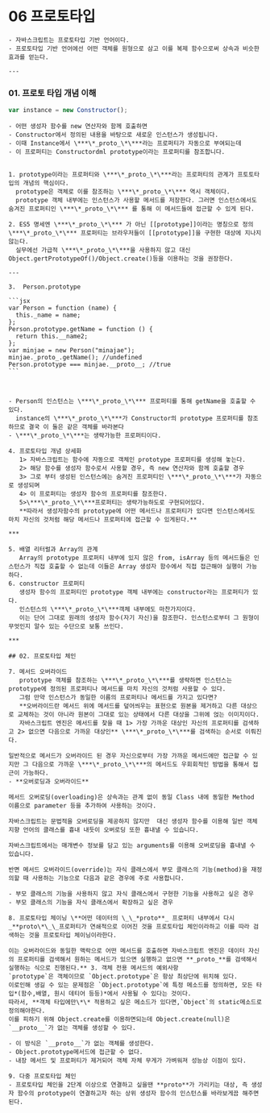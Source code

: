# 06 프로토타입

    - 자바스크립트는 프로토타입 기반 언어이다.
    - 프로토타입 기반 언어에선 어떤 객체를 원형으로 삼고 이를 복제 함수으로써 상속과 비슷한 효과를 얻는다.

    ---

### **01. 프로토 타입 개념 이해**

```jsx
var instance = new Constructor();
```

    - 어떤 생성자 함수를 new 연산자와 함께 호출하면
    - Constructor에서 정의된 내용을 바탕으로 새로운 인스턴스가 생성됩니다.
    - 이때 Instance에서 \***\*_proto_\*\***라는 프로퍼티가 자동으로 부여되는데
    - 이 프로퍼티는 Constructordml prototype이라는 프로퍼티를 참조합니다.


    1. prototype이라는 프로퍼티와 \***\*_proto_\*\***라는 프로퍼티의 관계가 프토토타입의 개념의 핵심이다.
      prototype은 객체로 이를 참조하는 \***\*_proto_\*\*** 역시 객체이다.
      prototype 객체 내부에는 인스턴스가 사용할 메서드를 저장한다. 그러면 인스턴스에서도 숨겨진 프로퍼티인 \***\*_proto_\*\*** 를 통해 이 메서드들에 접근할 수 있게 된다.

    2. ES5 명세엔 \***\*_proto_\*\*** 가 아닌 [[prototype]]이라는 명칭으로 정의 \***\*_proto_\*\*** 프로퍼티는 브라우저들이 [[prototype]]을 구현한 대상에 지나지 않는다.
      실무에선 가급적 \***\*_proto_\*\***을 사용하지 않고 대신 Object.gertPrototypeOf()/Object.create()등을 이용하는 것을 권장한다.

    ---

    3.  Person.prototype

    ```jsx
    var Person = function (name) {
      this._name = name;
    };
    Person.prototype.getName = function () {
      return this.__name2;
    };
    var minjae = new Person("minajae");
    minjae._proto_.getName(); //undefined
    Person.prototype === minjae.__proto__; //true
    ```



    - Person의 인스턴스는 \***\*_proto_\*\*** 프로퍼티를 통해 getName을 호출할 수 있다.
      instance의 \***\*_proto_\*\***가 Constructor의 prototype 프로퍼티를 참조하므로 결국 이 둘은 같은 객체를 바라본다
    - \***\*_proto_\*\***는 생략가능한 프로퍼티이다.

    4. 프로토타입 개념 상세화
       1> 자바스크립트는 함수에 자동으로 객체인 prototype 프로퍼티를 생성해 놓는다.
       2> 해당 함수를 생성자 함수로서 사용할 경우, 즉 new 연산자와 함께 호출할 경우
       3> 그로 부터 생성된 인스턴스에는 숨겨진 프로퍼티인 \***\*_proto_\*\***가 자동으로 생성되며
       4> 이 프로퍼티는 생성자 함수의 프로퍼티를 참조한다.
       5>\***\*_proto_\*\***프로퍼티는 생략가능하도로 구현되어있다.
       **따라서 생성자함수의 prototype에 어떤 메서드나 프로퍼티가 있다면 인스턴스에서도 마치 자신의 것처럼 해당 메서드나 프로퍼티에 접근할 수 있게된다.**

    ***

    5. 배열 리터럴과 Array의 관계
       Array의 prototype 프로퍼티 내부에 있지 않은 from, isArray 등의 메서드들은 인스턴스가 직접 호출할 수 없는데 이들은 Array 생성자 함수에서 직접 접근해야 실행이 가능하다.
    6. constructor 프로퍼티
       생성자 함수의 프로퍼티인 prototype 객체 내부에는 constructor라는 프로퍼티가 있다.
       인스턴스의 \***\*_proto_\*\***객체 내부에도 마찬가지이다.
       이는 단어 그대로 원래의 생성자 함수(자기 자신)을 참조한다. 인스턴스로부터 그 원형이 무엇인지 알수 있는 수단으로 보통 쓰인다.

    ***

    ## 02. 프로토타입 체인

    7. 메서드 오버라이드
       prototype 객체를 참조하는 \***\*_proto_\*\***를 생략하면 인스턴스는 prototype에 정의된 프로퍼티나 메서드를 마치 자신의 것처럼 사용할 수 있다.
       그럼 만약 인스턴스가 동일한 이름의 프로퍼티나 메서드를 가지고 있다면?
       **오버라이드란 메서드 위에 메서드를 덮어씌우는 표현으로 원본을 제거하고 다른 대상으로 교체하는 것이 아니라 원본이 그대로 있는 상태에서 다른 대상을 그위에 얹는 이미지이다.
       자바스크립트 엔진은 메서드를 찾을 때 1> 가장 가까운 대상인 자신의 프로퍼티를 검색하고 2> 없으면 다음으로 가까운 대상인** \***\*_proto_\*\***를 검색하는 순서로 이뤄진다.

    일반적으로 메서드가 오버라이드 된 경우 자신으로부터 가장 가까운 메서드에만 접근할 수 있지만 그 다음으로 가까운 \***\*_proto_\*\***의 메서드도 우회회적인 방법을 통해서 접근이 가능하다.
    - **오버로딩과 오버라이드**

    메서드 오버로딩(overloading)은 상속과는 관계 없이 동일 Class 내에 동일한 Method 이름으로 parameter 등을 추가하여 사용하는 것이다.

    자바스크립트는 문법적을 오버로딩을 제공하지 않지만  대신 생성자 함수를 이용해 일반 객체지향 언어의 클래스를 흉내 내듯이 오버로딩 또한 흉내낼 수 있습니다.

    자바스크립트에서는 매개변수 정보를 담고 있는 arguments를 이용해 오버로딩을 흉내낼 수 있습니다.

    반면 메서드 오버라이드(override)는 자식 클래스에서 부모 클래스의 기능(method)을 재정의할 때 사용하는 기능으로 다음과 같은 경우에 주로 사용합니다.

    - 부모 클래스의 기능을 사용하지 않고 자식 클래스에서 구현한 기능을 사용하고 싶은 경우
    - 부모 클래스의 기능을 자식 클래스에서 확장하고 싶은 경우

    8. 프로토타입 체이닝 \**어떤 데이터의 \_\_*proto**_ 프로퍼티 내부에서 다시 _**proto\*\_\_프로퍼티가 연쇄적으로 이어진 것을 프로토타입 체인이라하고 이를 따라 검색하는 것을 프로토타입 체이닝이라한다.

    이는 오버라이드와 동일한 맥락으로 어떤 메서드를 호출하면 자바스크립트 엔진은 데이터 자신의 프로퍼티를 검색해서 원하는 메서드가 있으면 실행하고 없으면 **_proto_**를 검색해서 실행하는 식으로 진행된다.** 3. 객체 전용 메서드의 예외사항
    `prototype`은 객체이므로 `Object.prototype`은 항상 최상단에 위치해 있다.
    이로인해 생길 수 있는 문제점은 `Object.prototype`에 특정 메소드를 정의하면, 모든 타입*(함수,배열, 원시 데티어 등등)*에서 사용될 수 있다는 것이다.
    따라서, **객체 타입에만\*\* 적용하고 싶은 메소드가 있다면,`Object`의 static메소드로 정의해야한다.
    이를 피하기 위해 Object.create를 이용하면되는데 Object.create(null)은 `__proto__`가 없는 객체를 생성할 수 있다.

    - 이 방식은 `__proto__`가 없는 객체를 생성한다.
    - Object.prototype메서드에 접근할 수 없다.
    - 내장 메서드 및 프로퍼티가 제거되어 객체 자체 무게가 가벼워져 성능상 이점이 있다.

    9. 다중 프로토타입 체인
    - 프로토타입 체인을 2단계 이상으로 연결하고 싶을땐 **proto**가 가리키는 대상, 즉 생성자 함수의 prototype이 연결하고자 하는 상위 생성자 함수의 인스턴스를 바라보게끔 해주면 된다.
